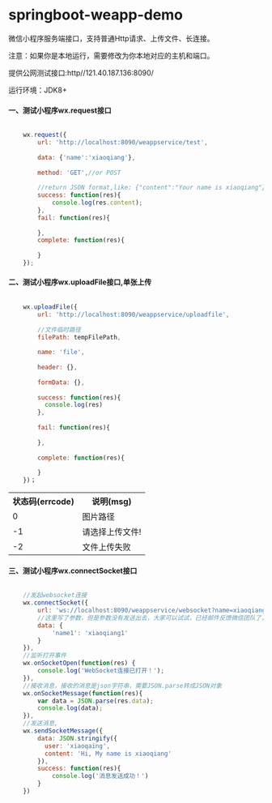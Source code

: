 # springboot-weapp-demo
微信小程序服务端接口，支持普通Http请求、上传文件、长连接。

注意：如果你是本地运行，需要修改为你本地对应的主机和端口。

提供公网测试接口:http//121.40.187.136:8090/

运行环境：JDK8+

#### 一、测试小程序wx.request接口
```javascript

	wx.request({
		url: 'http://localhost:8090/weappservice/test',
		
	    data: {'name':'xiaoqiang'},
	    
	    method: 'GET',//or POST
	    
	    //return JSON format,like: {"content":"Your name is xiaoqiang"}
	    success: function(res){
			console.log(res.content);
	    },
	    fail: function(res){
	    
	    },
	    complete: function(res){
	    
	    }
	});
```

#### 二、测试小程序wx.uploadFile接口,单张上传
```javascript

	wx.uploadFile({
        url: 'http://localhost:8090/weappservice/uploadfile',
        
        //文件临时路径
        filePath: tempFilePath,
        
        name: 'file',
        
        header: {},
        
        formData: {},
        
        success: function(res){
          console.log(res)
        },
        
        fail: function(res){
        
        },
        
        complete: function(res){
        
        }
    })；
```

<table>
	<tr>
		<th>状态码(errcode)</th>
		<th>说明(msg)</th>
	</tr>
	<tr>
		<td>0</td>
		<td>图片路径</td>
	</tr>
	<tr>
		<td>-1</td>
		<td>请选择上传文件!</td>
	</tr>
	<tr>
		<td>-2</td>
		<td>文件上传失败</td>
	</tr>
</table>

#### 三、测试小程序wx.connectSocket接口
```javascript

	//发起websocket连接
    wx.connectSocket({
    	url: 'ws://localhost:8090/weappservice/websocket?name=xiaoqiang',
      	//这里写了参数，但是参数没有发送出去，大家可以试试，已经邮件反馈微信团队了，等待回复。所以把参数拼接在url后面。
      	data: {
      		'name1': 'xiaoqiang1'
      	}
    }),
    //监听打开事件
    wx.onSocketOpen(function(res) {
      	console.log('WebSocket连接已打开！');
    }),
    //接收消息，接收的消息是json字符串，需要JSON.parse转成JSON对象
    wx.onSocketMessage(function(res){
    	var data = JSON.parse(res.data);
		console.log(data);
    }),
    //发送消息,
    wx.sendSocketMessage({
        data: JSON.stringify({
          user: 'xiaoqaing',
          content: 'Hi, My name is xiaoqiang'
        }),
        success: function(res){
        	console.log('消息发送成功！')
        }
    })
```
